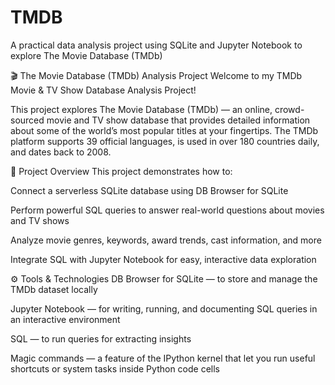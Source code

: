 # TMDB
A practical data analysis project using SQLite and Jupyter Notebook to explore The Movie Database (TMDb)


🎬 The Movie Database (TMDb) Analysis Project
Welcome to my TMDb Movie & TV Show Database Analysis Project!

This project explores The Movie Database (TMDb) — an online, crowd-sourced movie and TV show database that provides detailed information about some of the world’s most popular titles at your fingertips. The TMDb platform supports 39 official languages, is used in over 180 countries daily, and dates back to 2008.

📌 Project Overview
This project demonstrates how to:

Connect a serverless SQLite database using DB Browser for SQLite

Perform powerful SQL queries to answer real-world questions about movies and TV shows

Analyze movie genres, keywords, award trends, cast information, and more

Integrate SQL with Jupyter Notebook for easy, interactive data exploration

⚙️ Tools & Technologies
DB Browser for SQLite — to store and manage the TMDb dataset locally

Jupyter Notebook — for writing, running, and documenting SQL queries in an interactive environment

SQL — to run queries for extracting insights

Magic commands — a feature of the IPython kernel that let you run useful shortcuts or system tasks inside Python code cells
